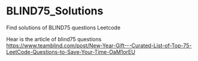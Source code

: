 # BLIND75_Solutions
Find solutions of BLIND75 questions Leetcode

Hear is the article of blind75 questions
https://www.teamblind.com/post/New-Year-Gift---Curated-List-of-Top-75-LeetCode-Questions-to-Save-Your-Time-OaM1orEU
